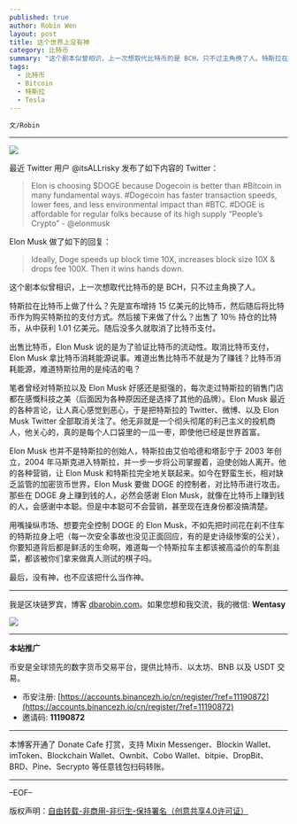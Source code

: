 ```yaml
---
published: true
author: Robin Wen
layout: post
title: 这个世界上没有神
category: 比特币
summary: "这个剧本似曾相识，上一次想取代比特币的是 BCH，只不过主角换了人。特斯拉在比特币上做了什么？先是宣布增持 15 亿美元的比特币，然后随后将比特币作为购买特斯拉的支付方式。然后接下来做了什么？出售了 10％ 持仓的比特币，从中获利 1.01 亿美元。随后没多久就取消了比特币支付。用嘴操纵市场、想要完全控制 DOGE 的 Elon Musk，不如先把时间花在刹不住车的特斯拉身上吧（每一次安全事故也没见正面回应，有的是史诗级惨案的公关），你要知道背后都是鲜活的生命啊，难道每一个特斯拉车主都该被高溢价的车割韭菜，都该被你们拿来做真人测试的棋子吗。最后，没有神，也不应该把什么当作神。"
tags:
  - 比特币
  - Bitcoin
  - 特斯拉
  - Tesla
---
```


`文/Robin`

***

![](https://cdn.dbarobin.com/xlb7y8b.png)

最近 Twitter 用户 @itsALLrisky 发布了如下内容的 Twitter：

> Elon is choosing $DOGE because Dogecoin is better than #Bitcoin in many fundamental ways. #Dogecoin has faster transaction speeds, lower fees, and less environmental impact than #BTC. #DOGE is affordable for regular folks because of its high supply “People’s Crypto” - @elonmusk

Elon Musk 做了如下的回复：

> Ideally, Doge speeds up block time 10X, increases block size 10X & drops fee 100X. Then it wins hands down.

这个剧本似曾相识，上一次想取代比特币的是 BCH，只不过主角换了人。

特斯拉在比特币上做了什么？先是宣布增持 15 亿美元的比特币，然后随后将比特币作为购买特斯拉的支付方式。然后接下来做了什么？出售了 10％ 持仓的比特币，从中获利 1.01 亿美元。随后没多久就取消了比特币支付。

出售比特币，Elon Musk 说的是为了验证比特币的流动性。取消比特币支付，Elon Musk 拿比特币消耗能源说事。难道出售比特币不就是为了赚钱？比特币消耗能源，难道特斯拉用的是纯洁的电？

笔者曾经对特斯拉以及 Elon Musk 好感还是挺强的，每次走过特斯拉的销售门店都在感慨科技之美（后面因为各种原因还是选择了其他的品牌）。Elon Musk 最近的各种言论，让人真心感觉到恶心，于是把特斯拉的 Twitter、微博、以及 Elon Musk Twitter 全部取消关注了。他无非就是一个彻头彻尾的利己主义的投机商人，他关心的，真的是每个人口袋里的一瓜一枣，即使他已经是世界首富。

Elon Musk 也并不是特斯拉的创始人，特斯拉由艾伯哈德和塔彭宁于 2003 年创立，2004 年马斯克进入特斯拉，并一步一步将公司掌握着，迫使创始人离开。他的各种营销，让 Elon Musk 和特斯拉完全地关联起来。如今在野蛮生长，相对缺乏监管的加密货币世界，Elon Musk 要做 DOGE 的控制者，对比特币进行攻击。那些在 DOGE 身上赚到钱的人，必然会感谢 Elon Musk，就像在比特币上赚到钱的人，会感谢中本聪。但是中本聪可不会营销，甚至现在连身份都没搞清楚。

用嘴操纵市场、想要完全控制 DOGE 的 Elon Musk，不如先把时间花在刹不住车的特斯拉身上吧（每一次安全事故也没见正面回应，有的是史诗级惨案的公关），你要知道背后都是鲜活的生命啊，难道每一个特斯拉车主都该被高溢价的车割韭菜，都该被你们拿来做真人测试的棋子吗。

最后，没有神，也不应该把什么当作神。

***

我是区块链罗宾，博客 [dbarobin.com](https://dbarobin.com/)。如果您想和我交流，我的微信: **Wentasy**

![](https://cdn.dbarobin.com/v4yywe2.png)

***

**本站推广**

币安是全球领先的数字货币交易平台，提供比特币、以太坊、BNB 以及 USDT 交易。

* 币安注册: [https://accounts.binancezh.io/cn/register/?ref=11190872](https://accounts.binancezh.io/cn/register/?ref=11190872)
* 邀请码: **11190872**

***

本博客开通了 Donate Cafe 打赏，支持 Mixin Messenger、Blockin Wallet、imToken、Blockchain Wallet、Ownbit、Cobo Wallet、bitpie、DropBit、BRD、Pine、Secrypto 等任意钱包扫码转账。

<center>
    <div class="--donate-button"
         data-button-id="f8b9df0d-af9a-460d-8258-d3f435445075"
    ></div>
</center>

***

–EOF–

版权声明：[自由转载-非商用-非衍生-保持署名（创意共享4.0许可证）](http://creativecommons.org/licenses/by-nc-nd/4.0/deed.zh)